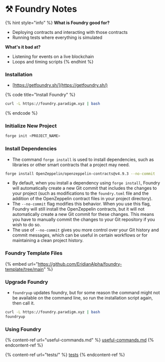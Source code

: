 # ⚒️ Foundry Notes

{% hint style="info" %}
**What is Foundry good for?**

* Deploying contracts and interacting with those contracts
* Running tests where everything is simulated

**What's it bad at?**

* Listening for events on a live blockchain
* Loops and timing scripts
{% endhint %}

### Installation

* [https://getfoundry.sh/](https://getfoundry.sh/)

{% code title="Install Foundry" %}
```bash
curl -L https://foundry.paradigm.xyz | bash
```
{% endcode %}

### Initialize New Project

```bash
forge init <PROJECT_NAME>
```

### Install Dependencies

* The command `forge install` is used to install dependencies, such as libraries or other smart contracts that a project may need.

```bash
forge install OpenZeppelin/openzeppelin-contracts@v4.9.3 --no-commit
```

* By default, when you install a dependency using `forge install`, Foundry will automatically create a new Git commit that includes the changes to your project (such as modifications to the `foundry.toml` file and the addition of the OpenZeppelin contract files in your project directory).
* The `--no-commit` flag modifies this behavior. When you use this flag, Foundry will still install the OpenZeppelin contracts, but it will not automatically create a new Git commit for these changes. This means you have to manually commit the changes to your Git repository if you wish to do so.
* The use of `--no-commit` gives you more control over your Git history and commit messages, which can be useful in certain workflows or for maintaining a clean project history.

### Foundry Template Files

{% embed url="https://github.com/EridianAlpha/foundry-template/tree/main" %}

### Upgrade Foundry

* `foundryup` updates foundry, but for some reason the command might not be available on the command line, so run the installation script again, then call it.

```bash
curl -L https://foundry.paradigm.xyz | bash
foundryup
```

### Using Foundry

{% content-ref url="useful-commands.md" %}
[useful-commands.md](useful-commands.md)
{% endcontent-ref %}

{% content-ref url="tests/" %}
[tests](tests/)
{% endcontent-ref %}

